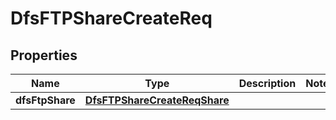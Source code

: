 # DfsFTPShareCreateReq

## Properties
Name | Type | Description | Notes
------------ | ------------- | ------------- | -------------
**dfsFtpShare** | [**DfsFTPShareCreateReqShare**](DfsFTPShareCreateReqShare.md) |  | 
